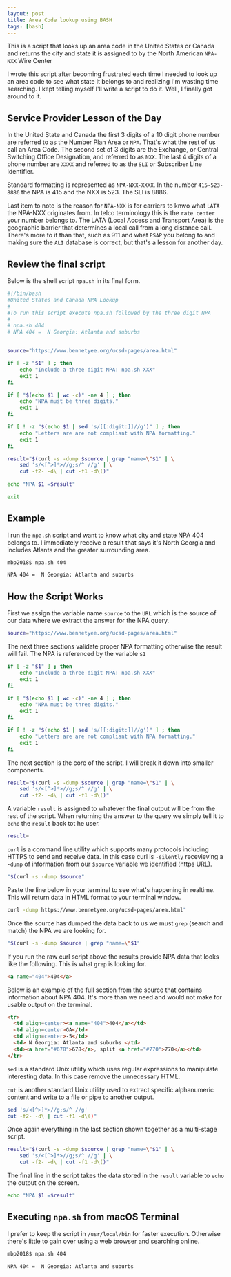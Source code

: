 ```yaml
---
layout: post
title: Area Code lookup using BASH
tags: [bash]
---
```

This is a script that looks up an area code in the United States or Canada and returns the city and state it is assigned to by the North American `NPA-NXX` Wire Center 
<!--more-->

I wrote this script after becoming frustrated each time I needed to look up an area code to see what state it belongs to and realizing I'm wasting time searching. I kept telling myself I'll write a script to do it. Well, I finally got around to it.

## Service Provider Lesson of the Day

In the United State and Canada the first 3 digits of a 10 digit phone number are referred to as the Number Plan Area or `NPA`. That's what the rest of us call an Area Code. The second set of 3 digits are the Exchange, or Central Switching Office Designation, and referred to as `NXX`. The last 4 digits of a phone number are `XXXX` and referred to as the `SLI` or Subscriber Line Identifier. 

Standard formatting is represented as `NPA-NXX-XXXX`. In the number `415-523-8886` the NPA is 415 and the NXX is 523. The SLI is 8886.

Last item to note is the reason for `NPA-NXX` is for carriers to knwo what `LATA` the NPA-NXX originates from. In telco terminology this is the `rate center` your number belongs to. The LATA (Local Access and Transport Area) is the geographic barrier that determines a local call from a long distance call. There's more to it than that, such as 911 and what `PSAP` you belong to and making sure the `ALI` database is correct, but that's a lesson for another day.


## Review the final script

Below is the shell script `npa.sh` in its final form.

```bash
#!/bin/bash
#United States and Canada NPA Lookup
#
#To run this script execute npa.sh followed by the three digit NPA
#
# npa.sh 404
# NPA 404 =  N Georgia: Atlanta and suburbs 


source="https://www.bennetyee.org/ucsd-pages/area.html"

if [ -z "$1" ] ; then
	echo "Include a three digit NPA: npa.sh XXX"
	exit 1
fi

if [ "$(echo $1 | wc -c)" -ne 4 ] ; then
	echo "NPA must be three digits."
	exit 1
fi

if [ ! -z "$(echo $1 | sed 's/[[:digit:]]//g')" ] ; then
	echo "Letters are are not compliant with NPA formatting."
	exit 1
fi

result="$(curl -s -dump $source | grep "name=\"$1" | \
	sed 's/<[^>]*>//g;s/^ //g' | \
	cut -f2- -d\ | cut -f1 -d\()"
	
echo "NPA $1 =$result"

exit
```

## Example

I run the `npa.sh` script and want to know what city and state NPA 404 belongs to. I immediately receive a result that says it's North Georgia and includes Atlanta and the greater surrounding area. 

```bash
mbp2018$ npa.sh 404

NPA 404 =  N Georgia: Atlanta and suburbs
```

## How the Script Works

First we assign the variable name `source` to the `URL` which is the source of our data where we extract the answer for the NPA query.

```bash
source="https://www.bennetyee.org/ucsd-pages/area.html"
```

The next three sections validate proper NPA formatting otherwise the result will fail. The NPA is referenced by the variable `$1`

```bash
if [ -z "$1" ] ; then
	echo "Include a three digit NPA: npa.sh XXX"
	exit 1
fi

if [ "$(echo $1 | wc -c)" -ne 4 ] ; then
	echo "NPA must be three digits."
	exit 1
fi

if [ ! -z "$(echo $1 | sed 's/[[:digit:]]//g')" ] ; then
	echo "Letters are are not compliant with NPA formatting."
	exit 1
fi
```

The next section is the core of the script. I will break it down into smaller components.

```bash
result="$(curl -s -dump $source | grep "name=\"$1" | \
	sed 's/<[^>]*>//g;s/^ //g' | \
	cut -f2- -d\ | cut -f1 -d\()"
```

A variable `result` is assigned to whatever the final output will be from the rest of the script. When returning the answer to the query we simply tell it to `echo` the `result` back tot he user.

```bash
result=
```

`curl` is a command line utility which supports many protocols including HTTPS to send and receive data. In this case curl is `-silently` recevieving a `-dump` of information from our `$source` variable we identified (https URL).  

```bash
"$(curl -s -dump $source"
```

Paste the line below in your terminal to see what's happening in realtime. This will return data in HTML format to your terminal window. 

```bash
curl -dump https://www.bennetyee.org/ucsd-pages/area.html"
```

Once the source has dumped the data back to us we must `grep` (search and match) the NPA we are looking for.

```bash
"$(curl -s -dump $source | grep "name=\"$1"
```

If you run the raw curl script above the results provide NPA data that looks like the following. This is what `grep` is looking for.

```html
<a name="404">404</a>
```

Below is an example of the full section from the source that contains information about NPA 404. It's more than we need and would not make for usable output on the terminal.

```html
<tr>
  <td align=center><a name="404">404</a></td>
  <td align=center>GA</td>
  <td align=center>-5</td>
  <td> N Georgia: Atlanta and suburbs </td>
  <td><a href="#678">678</a>, split <a href="#770">770</a></td>
</tr>

```

`sed` is a standard Unix utility which uses regular expressions to manipulate interesting data. In this case remove the unnecessary HTML. 

`cut` is another standard Unix utility used to extract specific alphanumeric content and write to a file or pipe to another output.  

```bash
sed 's/<[^>]*>//g;s/^ //g'
cut -f2- -d\ | cut -f1 -d\()"
```

Once again everything in the last section shown together as a multi-stage script. 

```bash
result="$(curl -s -dump $source | grep "name=\"$1" | \
	sed 's/<[^>]*>//g;s/^ //g' | \
	cut -f2- -d\ | cut -f1 -d\()"
```

The final line in the script takes the data stored in the `result` variable to `echo` the output on the screen. 

```bash
echo "NPA $1 =$result"
```

## Executing `npa.sh` from macOS Terminal

I prefer to keep the script in `/usr/local/bin` for faster execution. Otherwise there's little to gain over using a web browser and searching online. 

```bash
mbp2018$ npa.sh 404

NPA 404 =  N Georgia: Atlanta and suburbs 
```
